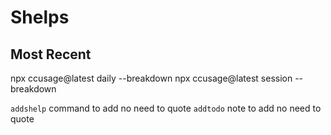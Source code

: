 # Shelps

## Most Recent

npx ccusage@latest daily --breakdown
npx ccusage@latest session --breakdown

`addshelp` command to add no need to quote
`addtodo`  note to add no need to quote

